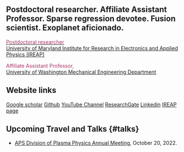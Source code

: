 ## Postdoctoral researcher. Affiliate Assistant Professor. Sparse regression devotee. Fusion scientist. Exoplanet aficionado.

<a href="https://ireap.umd.edu/postdocs/kaptanoglu-alan"><font color="A83869">Postdoctoral researcher</font></a>
<br>
<a href="https://ireap.umd.edu">University of Maryland Institute for Research in Electronics and Applied Physics (IREAP)</a>

<a><font color="A83869">Affiliate Assistant Professor, </font></a>
<br>
<a href="https://www.me.washington.edu">University of Washington Mechanical Engineering Department</a>

## Website links
[Google scholar](https://scholar.google.com/citations?user=GiHQDSUAAAAJ&hl=en&authuser=1)
[Github](https://github.com/akaptano)
[YouTube Channel](https://www.youtube.com/channel/UCOobVcSNKgE5BjiHABQqe2w)
[ResearchGate](https://www.researchgate.net/profile/Alan-Kaptanoglu)
[Linkedin](https://www.linkedin.com/in/alan-kaptanoglu)
[IREAP page](https://ireap.umd.edu/postdocs/kaptanoglu-alan)

## Upcoming Travel and Talks {#talks}
* [APS Division of Plasma Physics Annual Meeting](https://meetings.aps.org/Meeting/DPP22/Session/VI02), October 20, 2022.
